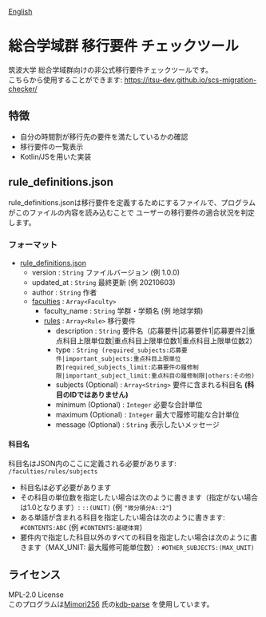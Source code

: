 [English](README.md)  
  
# 総合学域群 移行要件 チェックツール
筑波大学 総合学域群向けの非公式移行要件チェックツールです。  
こちらから使用することができます: https://itsu-dev.github.io/scs-migration-checker/

## 特徴
- 自分の時間割が移行先の要件を満たしているかの確認  
- 移行要件の一覧表示  
- Kotlin/JSを用いた実装  

## rule_definitions.json
rule_definitions.jsonは移行要件を定義するためにするファイルで、プログラムがこのファイルの内容を読み込むことで
ユーザーの移行要件の適合状況を判定します。  
  
### フォーマット
- [rule_definitions.json](https://github.com/itsu-dev/scs-migration-checker/blob/master/src/main/kotlin/model/RuleDefinition.kt)
    - version : ```String``` ファイルバージョン (例 1.0.0)
    - updated_at : ```String``` 最終更新 (例 20210603)
    - author : ```String``` 作者
    - [faculties](https://github.com/itsu-dev/scs-migration-checker/blob/master/src/main/kotlin/model/Faculty.kt) : ```Array<Faculty>```
        - faculty_name : ```String``` 学群・学類名 (例 地球学類)
        - [rules](https://github.com/itsu-dev/scs-migration-checker/blob/master/src/main/kotlin/model/Rule.kt) : ```Array<Rule>``` 移行要件
            - description : ```String```  要件名（応募要件|応募要件1|応募要件2|重点科目上限単位数|重点科目上限単位数1|重点科目上限単位数2）
            - type : ```String (required_subjects:応募要件|important_subjects:重点科目上限単位数|required_subjects_limit:応募要件の履修制限|important_subject_limit:重点科目の履修制限|others:その他)```
            - subjects (Optional) : ```Array<String>``` 要件に含まれる科目名 **(科目のIDではありません)**
            - minimum (Optional) : ```Integer``` 必要な合計単位
            - maximum (Optional) : ```Integer``` 最大で履修可能な合計単位
            - message (Optional) : ```String``` 表示したいメッセージ

#### 科目名
科目名はJSON内のここに定義される必要があります: `````/faculties/rules/subjects`````
- 科目名は必ず必要があります
- その科目の単位数を指定したい場合は次のように書きます（指定がない場合は1.0となります）: ```::(UNIT)``` (例 ```"微分積分A::2"```)
- ある単語が含まれる科目を指定したい場合は次のように書きます: ```#CONTENTS:ABC``` (例 ```#CONTENTS:基礎体育```)
- 要件内で指定した科目以外のすべての科目を指定したい場合は次のように書きます（MAX_UNIT: 最大履修可能単位数）: ```#OTHER_SUBJECTS:(MAX_UNIT)```

## ライセンス
MPL-2.0 License  
このプログラムは[Mimori256](https://github.com/Mimori256) 氏の[kdb-parse](https://github.com/Mimori256/kdb-parse) を使用しています。
